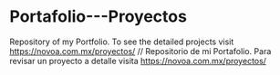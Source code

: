 # Portafolio---Proyectos
Repository of my Portfolio. To see the detailed projects visit https://novoa.com.mx/proyectos/    //  Repositorio de mi Portafolio. Para revisar un proyecto a detalle visita https://novoa.com.mx/proyectos/
